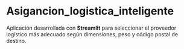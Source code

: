 # Asigancion_logistica_inteligente
Aplicación desarrollada con **Streamlit** para seleccionar el proveedor logístico más adecuado según dimensiones, peso y código postal de destino.
